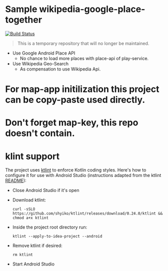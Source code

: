 Sample wikipedia-google-place-together
===

[![Build Status](https://travis-ci.org/XinyueZ/wikipedia-google-place-together.svg?branch=master)](https://travis-ci.org/XinyueZ/wikipedia-google-place-together)

> This is a temporary repository  that will no longer be maintained. 

- Use Google Android Place API 
	- No chance to load more places with place-api of play-service.
- Use Wikipedia Geo-Search
	- As compensation to use Wikipedia Api.
	
# For map-app initilization this project can be copy-paste used directly.
	
# Don't forget map-key, this repo doesn't contain.

# klint support
 
The project uses [ktlint](https://ktlint.github.io/) to enforce Kotlin coding styles.
Here's how to configure it for use with Android Studio (instructions adapted
from the ktlint [README](https://github.com/shyiko/ktlint/blob/master/README.md)):

- Close Android Studio if it's open

- Download ktlint:

  `curl -sSLO https://github.com/shyiko/ktlint/releases/download/0.24.0/ktlint && chmod a+x ktlint`

- Inside the project root directory run:

  `ktlint --apply-to-idea-project --android`

- Remove ktlint if desired:

  `rm ktlint`

- Start Android Studio
